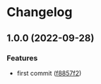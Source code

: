 # Changelog

## 1.0.0 (2022-09-28)


### Features

* first commit ([f8857f2](https://www.github.com/keq-request/handlebars-ramda-helpers/commit/f8857f2880b69f04503ad574b36b57aeb832c060))

